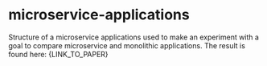 # microservice-applications
Structure of a microservice applications used to make an experiment with a goal to compare microservice and monolithic applications. The result is found here: {LINK_TO_PAPER}
